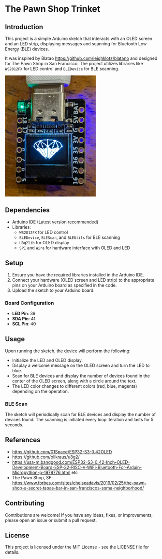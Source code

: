 # The Pawn Shop Trinket

## Introduction

This project is a simple Arduino sketch that interacts with an OLED screen and
an LED strip, displaying messages and scanning for Bluetooth Low Energy (BLE)
devices.

It was inspired by Blatao <https://github.com/leighklotz/blatano> and designed
for The Pawn Shop in San Francisco. The project utilizes libraries like
`WS2812FX` for LED control and `BLEDevice` for BLE scanning.



![](docs/pawn-shop-trinket.jpg)

## Dependencies
- Arduino IDE (Latest version recommended)
- Libraries:
  - `WS2812FX` for LED control
  - `BLEDevice`, `BLEScan`, and `BLEUtils` for BLE scanning
  - `U8g2lib` for OLED display
  - `SPI` and `Wire` for hardware interface with OLED and LED

## Setup
1. Ensure you have the required libraries installed in the Arduino IDE.
2. Connect your hardware (OLED screen and LED strip) to the appropriate pins on your Arduino board as specified in the code.
3. Upload the sketch to your Arduino board.

### Board Configuration
- **LED Pin**: 39
- **SDA Pin**: 41
- **SCL Pin**: 40

## Usage
Upon running the sketch, the device will perform the following:
- Initialize the LED and OLED display.
- Display a welcome message on the OLED screen and turn the LED to blue.
- Scan for BLE devices and display the number of devices found in the center of the OLED screen, along with a circle around the text.
- The LED color changes to different colors (red, blue, magenta) depending on the operation.

### BLE Scan
The sketch will periodically scan for BLE devices and display the number of devices found. The scanning is initiated every loop iteration and lasts for 5 seconds.

## References
- <https://github.com/01Space/ESP32-S3-0.42OLED>
- <https://github.com/olikraus/u8g2/>
- <https://usa-m.banggood.com/ESP32-S3-0_42-Inch-OLED-Development-Board-ESP-32-RISC-V-WiFi-Bluetooth-For-Arduin-Micropython-p-1978776.html> etc
- The Pawn Shop, SF: <https://www.forbes.com/sites/chelseadavis/2019/02/25/the-pawn-shop-a-secret-tapas-bar-in-san-franciscos-soma-neighborhood/>

## Contributing
Contributions are welcome! If you have any ideas, fixes, or improvements, please open an issue or submit a pull request.

## License
This project is licensed under the MIT License - see the LICENSE file for details.

